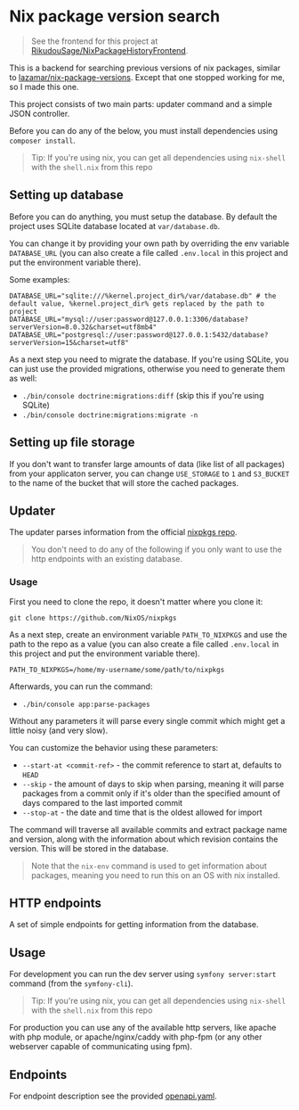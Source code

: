 # Nix package version search

> See the frontend for this project at [RikudouSage/NixPackageHistoryFrontend](https://github.com/RikudouSage/NixPackageHistoryFrontend).

This is a backend for searching previous versions of nix packages, similar to [lazamar/nix-package-versions](https://github.com/lazamar/nix-package-versions).
Except that one stopped working for me, so I made this one.

This project consists of two main parts: updater command and a simple JSON controller.

Before you can do any of the below, you must install dependencies using `composer install`.

> Tip: If you're using nix, you can get all dependencies using `nix-shell` with the `shell.nix` from this repo

## Setting up database

Before you can do anything, you must setup the database. By default the project uses SQLite database located at
`var/database.db`.

You can change it by providing your own path by overriding the env variable `DATABASE_URL` (you can also create a file
called `.env.local` in this project and put the environment variable there).

Some examples:

```dotenv
DATABASE_URL="sqlite:///%kernel.project_dir%/var/database.db" # the default value, %kernel.project_dir% gets replaced by the path to project
DATABASE_URL="mysql://user:password@127.0.0.1:3306/database?serverVersion=8.0.32&charset=utf8mb4"
DATABASE_URL="postgresql://user:password@127.0.0.1:5432/database?serverVersion=15&charset=utf8"
```

As a next step you need to migrate the database. If you're using SQLite, you can just use the provided migrations, otherwise
you need to generate them as well:

- `./bin/console doctrine:migrations:diff` (skip this if you're using SQLite)
- `./bin/console doctrine:migrations:migrate -n`

## Setting up file storage

If you don't want to transfer large amounts of data (like list of all packages) from your applicaton server,
you can change `USE_STORAGE` to `1` and `S3_BUCKET` to the name of the bucket that will store the cached packages.

## Updater

The updater parses information from the official [nixpkgs repo](https://github.com/NixOS/nixpkgs).

> You don't need to do any of the following if you only want to use the http endpoints with an existing database.

### Usage

First you need to clone the repo, it doesn't matter where you clone it:

`git clone https://github.com/NixOS/nixpkgs`

As a next step, create an environment variable `PATH_TO_NIXPKGS` and use the path to the repo as a value
(you can also create a file called `.env.local` in this project and put the environment variable there).

```dotenv
PATH_TO_NIXPKGS=/home/my-username/some/path/to/nixpkgs
```

Afterwards, you can run the command:

- `./bin/console app:parse-packages`

Without any parameters it will parse every single commit which might get a little noisy (and very slow).

You can customize the behavior using these parameters:

- `--start-at <commit-ref>` - the commit reference to start at, defaults to `HEAD`
- `--skip` - the amount of days to skip when parsing, meaning it will parse packages from a commit only if it's older than
  the specified amount of days compared to the last imported commit
- `--stop-at` - the date and time that is the oldest allowed for import

The command will traverse all available commits and extract package name and version, along with the information
about which revision contains the version. This will be stored in the database.

> Note that the `nix-env` command is used to get information about packages, meaning you need to run this on an OS with
> nix installed.

## HTTP endpoints

A set of simple endpoints for getting information from the database.

## Usage

For development you can run the dev server using `symfony server:start` command (from the `symfony-cli`).

> Tip: If you're using nix, you can get all dependencies using `nix-shell` with the `shell.nix` from this repo

For production you can use any of the available http servers, like apache with php module, or apache/nginx/caddy with
php-fpm (or any other webserver capable of communicating using fpm).

## Endpoints

For endpoint description see the provided [openapi.yaml](openapi.yaml).
